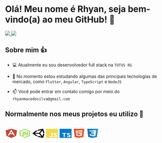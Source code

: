 # Olá! Meu nome é Rhyan, seja bem-vindo(a) ao meu GitHub! 👋

<div>
  <a href="https://github.com/rhyanmacedosilva">
    <img height="180em" src="https://github-readme-stats.vercel.app/api?username=rhyanmacedosilva&show_icons=true&theme=dracula&include_all_commits=true&count_private=true"/>
    <img height="180em" src="https://github-readme-stats.vercel.app/api/top-langs/?username=rhyanmacedosilva&layout=compact&langs_count=7&theme=dracula"/>
  </a
</div>   

## Sobre mim 👍
    
- 💻 Atualmente eu sou desenvolvedor full stack na `TOTVS RS`

- 📒 No momento estou estudando algumas das principais tecnologias de mercado, como `Flutter`, `Angular`, `TypeScript` e `NodeJS`

- 📫 Você pode entrar em contato comigo por meio do `rhyanmacedosilva@gmail.com`
    
## Normalmente nos meus projetos eu utilizo 🧰
    
<div style="display: inline_block"><br>
  <img align="center" alt="rhyan-unity" height="30" width="40" 
       src="https://raw.githubusercontent.com/devicons/devicon/00f02ef57fb7601fd1ddcc2fe6fe670fef3ae3e4/icons/angularjs/angularjs-plain.svg">
  <img align="center" alt="rhyan-css" height="30" width="40"
       src="https://raw.githubusercontent.com/devicons/devicon/00f02ef57fb7601fd1ddcc2fe6fe670fef3ae3e4/icons/nodejs/nodejs-original.svg">  
  <img align="center" alt="rhyan-css" height="30" width="40" 
       src="https://raw.githubusercontent.com/devicons/devicon/00f02ef57fb7601fd1ddcc2fe6fe670fef3ae3e4/icons/unity/unity-original.svg">  
  <img align="center" alt="rhyan-js" height="30" width="40" src="https://raw.githubusercontent.com/devicons/devicon/master/icons/javascript/javascript-plain.svg">
  <img align="center" alt="rhyan-ts" height="30" width="40" src="https://raw.githubusercontent.com/devicons/devicon/master/icons/typescript/typescript-plain.svg">
  <img align="center" alt="rhyan-html" height="30" width="40" src="https://raw.githubusercontent.com/devicons/devicon/master/icons/html5/html5-original.svg">
  <img align="center" alt="rhyan-css" height="30" width="40" src="https://raw.githubusercontent.com/devicons/devicon/master/icons/css3/css3-original.svg">    
</div>
